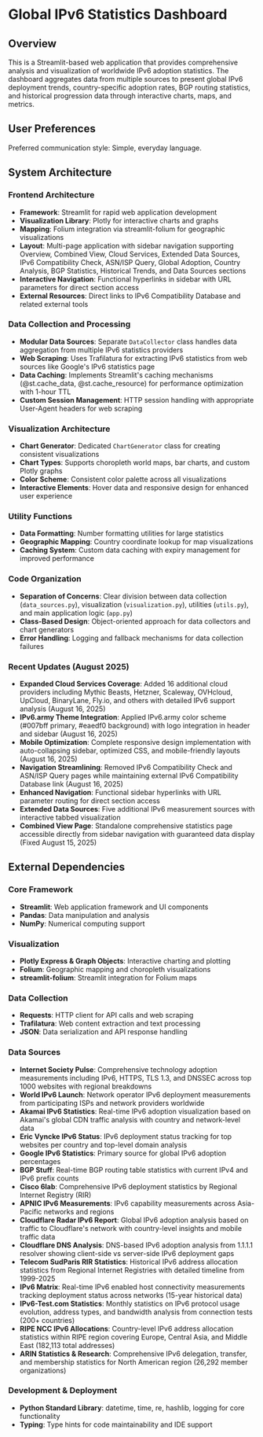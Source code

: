 # Global IPv6 Statistics Dashboard

## Overview

This is a Streamlit-based web application that provides comprehensive analysis and visualization of worldwide IPv6 adoption statistics. The dashboard aggregates data from multiple sources to present global IPv6 deployment trends, country-specific adoption rates, BGP routing statistics, and historical progression data through interactive charts, maps, and metrics.

## User Preferences

Preferred communication style: Simple, everyday language.

## System Architecture

### Frontend Architecture
- **Framework**: Streamlit for rapid web application development
- **Visualization Library**: Plotly for interactive charts and graphs
- **Mapping**: Folium integration via streamlit-folium for geographic visualizations
- **Layout**: Multi-page application with sidebar navigation supporting Overview, Combined View, Cloud Services, Extended Data Sources, IPv6 Compatibility Check, ASN/ISP Query, Global Adoption, Country Analysis, BGP Statistics, Historical Trends, and Data Sources sections
- **Interactive Navigation**: Functional hyperlinks in sidebar with URL parameters for direct section access  
- **External Resources**: Direct links to IPv6 Compatibility Database and related external tools

### Data Collection and Processing
- **Modular Data Sources**: Separate `DataCollector` class handles data aggregation from multiple IPv6 statistics providers
- **Web Scraping**: Uses Trafilatura for extracting IPv6 statistics from web sources like Google's IPv6 statistics page
- **Data Caching**: Implements Streamlit's caching mechanisms (@st.cache_data, @st.cache_resource) for performance optimization with 1-hour TTL
- **Custom Session Management**: HTTP session handling with appropriate User-Agent headers for web scraping

### Visualization Architecture
- **Chart Generator**: Dedicated `ChartGenerator` class for creating consistent visualizations
- **Chart Types**: Supports choropleth world maps, bar charts, and custom Plotly graphs
- **Color Scheme**: Consistent color palette across all visualizations
- **Interactive Elements**: Hover data and responsive design for enhanced user experience

### Utility Functions
- **Data Formatting**: Number formatting utilities for large statistics
- **Geographic Mapping**: Country coordinate lookup for map visualizations
- **Caching System**: Custom data caching with expiry management for improved performance

### Code Organization
- **Separation of Concerns**: Clear division between data collection (`data_sources.py`), visualization (`visualization.py`), utilities (`utils.py`), and main application logic (`app.py`)
- **Class-Based Design**: Object-oriented approach for data collectors and chart generators
- **Error Handling**: Logging and fallback mechanisms for data collection failures

### Recent Updates (August 2025)
- **Expanded Cloud Services Coverage**: Added 16 additional cloud providers including Mythic Beasts, Hetzner, Scaleway, OVHcloud, UpCloud, BinaryLane, Fly.io, and others with detailed IPv6 support analysis (August 16, 2025)
- **IPv6.army Theme Integration**: Applied IPv6.army color scheme (#007bff primary, #eaedf0 background) with logo integration in header and sidebar (August 16, 2025)
- **Mobile Optimization**: Complete responsive design implementation with auto-collapsing sidebar, optimized CSS, and mobile-friendly layouts (August 16, 2025)
- **Navigation Streamlining**: Removed IPv6 Compatibility Check and ASN/ISP Query pages while maintaining external IPv6 Compatibility Database link (August 16, 2025)
- **Enhanced Navigation**: Functional sidebar hyperlinks with URL parameter routing for direct section access
- **Extended Data Sources**: Five additional IPv6 measurement sources with interactive tabbed visualization
- **Combined View Page**: Standalone comprehensive statistics page accessible directly from sidebar navigation with guaranteed data display (Fixed August 15, 2025)

## External Dependencies

### Core Framework
- **Streamlit**: Web application framework and UI components
- **Pandas**: Data manipulation and analysis
- **NumPy**: Numerical computing support

### Visualization
- **Plotly Express & Graph Objects**: Interactive charting and plotting
- **Folium**: Geographic mapping and choropleth visualizations
- **streamlit-folium**: Streamlit integration for Folium maps

### Data Collection
- **Requests**: HTTP client for API calls and web scraping
- **Trafilatura**: Web content extraction and text processing
- **JSON**: Data serialization and API response handling

### Data Sources
- **Internet Society Pulse**: Comprehensive technology adoption measurements including IPv6, HTTPS, TLS 1.3, and DNSSEC across top 1000 websites with regional breakdowns
- **World IPv6 Launch**: Network operator IPv6 deployment measurements from participating ISPs and network providers worldwide
- **Akamai IPv6 Statistics**: Real-time IPv6 adoption visualization based on Akamai's global CDN traffic analysis with country and network-level data
- **Eric Vyncke IPv6 Status**: IPv6 deployment status tracking for top websites per country and top-level domain analysis
- **Google IPv6 Statistics**: Primary source for global IPv6 adoption percentages
- **BGP Stuff**: Real-time BGP routing table statistics with current IPv4 and IPv6 prefix counts
- **Cisco 6lab**: Comprehensive IPv6 deployment statistics by Regional Internet Registry (RIR)
- **APNIC IPv6 Measurements**: IPv6 capability measurements across Asia-Pacific networks and regions
- **Cloudflare Radar IPv6 Report**: Global IPv6 adoption analysis based on traffic to Cloudflare's network with country-level insights and mobile traffic data
- **Cloudflare DNS Analysis**: DNS-based IPv6 adoption analysis from 1.1.1.1 resolver showing client-side vs server-side IPv6 deployment gaps
- **Telecom SudParis RIR Statistics**: Historical IPv6 address allocation statistics from Regional Internet Registries with detailed timeline from 1999-2025
- **IPv6 Matrix**: Real-time IPv6 enabled host connectivity measurements tracking deployment status across networks (15-year historical data)
- **IPv6-Test.com Statistics**: Monthly statistics on IPv6 protocol usage evolution, address types, and bandwidth analysis from connection tests (200+ countries)
- **RIPE NCC IPv6 Allocations**: Country-level IPv6 address allocation statistics within RIPE region covering Europe, Central Asia, and Middle East (182,113 total addresses)
- **ARIN Statistics & Research**: Comprehensive IPv6 delegation, transfer, and membership statistics for North American region (26,292 member organizations)

### Development & Deployment
- **Python Standard Library**: datetime, time, re, hashlib, logging for core functionality
- **Typing**: Type hints for code maintainability and IDE support